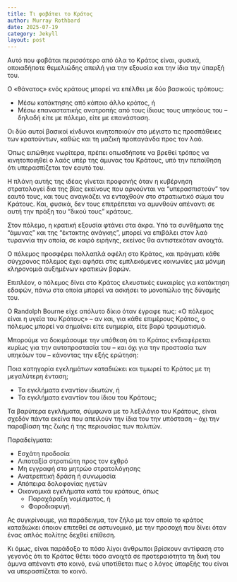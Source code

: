 ```yaml
---
title: Τι φοβάται το Κράτος
author: Murray Rothbard
date: 2025-07-19
category: Jekyll
layout: post
---
```


Αυτό που φοβάται περισσότερο από όλα το Κράτος είναι, φυσικά, οποιαδήποτε θεμελιώδης απειλή για την εξουσία και την ίδια την ύπαρξή του.

Ο «θάνατος» ενός κράτους μπορεί να επέλθει με δύο βασικούς τρόπους:

- Μέσω κατάκτησης από κάποιο άλλο κράτος, ή
- Μέσω επαναστατικής ανατροπής από τους ίδιους τους υπηκόους του – δηλαδή είτε με πόλεμο, είτε με επανάσταση.

Οι δύο αυτοί βασικοί κίνδυνοι κινητοποιούν στο μέγιστο τις προσπάθειες των κρατούντων, καθώς και τη μαζική προπαγάνδα προς τον λαό.

Όπως ειπώθηκε νωρίτερα, πρέπει οπωσδήποτε να βρεθεί τρόπος να κινητοποιηθεί ο λαός υπέρ της άμυνας του Κράτους, υπό την πεποίθηση ότι υπερασπίζεται τον εαυτό του.

Η πλάνη αυτής της ιδέας γίνεται προφανής όταν η κυβέρνηση στρατολογεί δια της βίας εκείνους που αρνούνται να “υπερασπιστούν” τον εαυτό τους, και τους αναγκάζει να ενταχθούν στο στρατιωτικό σώμα του Κράτους.
Και, φυσικά, δεν τους επιτρέπεται να αμυνθούν απέναντι σε αυτή την πράξη του “δικού τους” κράτους.

Στον πόλεμο, η κρατική εξουσία φτάνει στα άκρα. Υπό τα συνθήματα της “άμυνας” και της “έκτακτης ανάγκης”, μπορεί να επιβάλει στον λαό τυραννία την οποία, σε καιρό ειρήνης, εκείνος θα αντιστεκόταν ανοιχτά.

Ο πόλεμος προσφέρει πολλαπλά οφέλη στο Κράτος, και πράγματι κάθε σύγχρονος πόλεμος έχει αφήσει στις εμπλεκόμενες κοινωνίες μια μόνιμη κληρονομιά αυξημένων κρατικών βαρών.

Επιπλέον, ο πόλεμος δίνει στο Κράτος ελκυστικές ευκαιρίες για κατάκτηση εδαφών, πάνω στα οποία μπορεί να ασκήσει το μονοπώλιο της δύναμής του.

Ο Randolph Bourne είχε απόλυτο δίκιο όταν έγραφε πως:
«Ο πόλεμος είναι η υγεία του Κράτους» –
αν και, για κάθε επιμέρους Κράτος, ο πόλεμος μπορεί να σημαίνει είτε ευημερία, είτε βαρύ τραυματισμό.

Μπορούμε να δοκιμάσουμε την υπόθεση ότι το Κράτος ενδιαφέρεται κυρίως για την αυτοπροστασία του – και όχι για την προστασία των υπηκόων του – κάνοντας την εξής ερώτηση:

Ποια κατηγορία εγκλημάτων καταδιώκει και τιμωρεί το Κράτος με τη μεγαλύτερη ένταση;

- Τα εγκλήματα εναντίον ιδιωτών, ή
- Τα εγκλήματα εναντίον του ίδιου του Κράτους;

Τα βαρύτερα εγκλήματα, σύμφωνα με το λεξιλόγιο του Κράτους, είναι σχεδόν πάντα εκείνα που απειλούν την ίδια του την υπόσταση – όχι την παραβίαση της ζωής ή της περιουσίας των πολιτών.

Παραδείγματα:
 
- Εσχάτη προδοσία
- Λιποταξία στρατιώτη προς τον εχθρό
- Μη εγγραφή στο μητρώο στρατολόγησης
- Ανατρεπτική δράση ή συνωμοσία
- Απόπειρα δολοφονίας ηγετών
- Οικονομικά εγκλήματα κατά του κράτους, όπως
    - Παραχάραξη νομίσματος, ή
    - Φοροδιαφυγή.

Ας συγκρίνουμε, για παράδειγμα, τον ζήλο με τον οποίο το κράτος καταδιώκει όποιον επιτεθεί σε αστυνομικό, με την προσοχή που δίνει όταν ένας απλός πολίτης δεχθεί επίθεση.

Κι όμως, είναι παράδοξο το πόσο λίγοι άνθρωποι βρίσκουν αντίφαση στο γεγονός ότι το Κράτος θέτει τόσο ανοιχτά σε προτεραιότητα τη δική του άμυνα απέναντι στο κοινό, ενώ υποτίθεται πως ο λόγος ύπαρξής του είναι να υπερασπίζεται το κοινό.